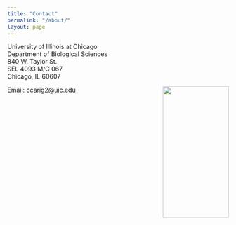 ```yaml
---
title: "Contact"
permalink: "/about/"
layout: page
---
```


<p>University of Illinois at Chicago<br>Department of Biological Sciences<br>840 W. Taylor St.<br>SEL 4093 M/C 067<br>Chicago, IL 60607</p>
<p><img src="UICcampus.JPG" style="float:right;width:150px;height:300px"></p>
<p>Email: ccarig2@uic.edu</p>

